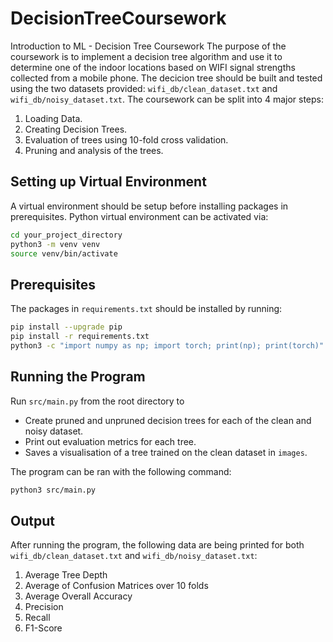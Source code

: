 # DecisionTreeCoursework
Introduction to ML - Decision Tree Coursework
The purpose of the coursework is to implement a decision tree algorithm and use it to determine one of the indoor
locations based on WIFI signal strengths collected from a mobile phone. The decicion tree should be built and tested using the two datasets provided: `wifi_db/clean_dataset.txt` and `wifi_db/noisy_dataset.txt`.
The coursework can be split into 4 major steps:
1. Loading Data.
2. Creating Decision Trees.
3. Evaluation of trees using 10-fold cross validation.
4. Pruning and analysis of the trees.


## Setting up Virtual Environment

A virtual environment should be setup before installing packages in prerequisites. Python virtual environment can be activated via:
```sh
cd your_project_directory
python3 -m venv venv
source venv/bin/activate
```

## Prerequisites

The packages in `requirements.txt` should be installed by running:
```sh
pip install --upgrade pip
pip install -r requirements.txt
python3 -c "import numpy as np; import torch; print(np); print(torch)"
```

## Running the Program

Run `src/main.py` from the root directory to
- Create pruned and unpruned decision trees for each of the clean and noisy dataset.
- Print out evaluation metrics for each tree.
- Saves a visualisation of a tree trained on the clean dataset in `images`.

The program can be ran with the following command:
```sh
python3 src/main.py
```

## Output

After running the program, the following data are being printed for both `wifi_db/clean_dataset.txt` and `wifi_db/noisy_dataset.txt`:
1. Average Tree Depth
2. Average of Confusion Matrices over 10 folds
3. Average Overall Accuracy
4. Precision
5. Recall
6. F1-Score
